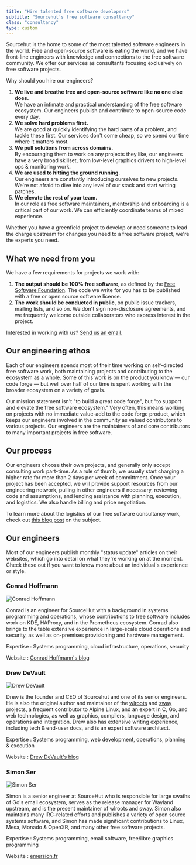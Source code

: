 ```yaml
---
title: "Hire talented free software developers"
subtitle: "Sourcehut's free software consultancy"
class: "consultancy"
type: custom
---
```


Sourcehut is the home to some of the most talented software engineers in the
world. Free and open-source software is eating the world, and we have
front-line engineers with knowledge and connections to the free software
community. We offer our services as consultants focusing exclusively on free
software projects.

Why should you hire our engineers?

1. **We live and breathe free and open-source software like no one else
   does.**<br />
   We have an intimate and practical understanding of the free software
   ecosystem. Our engineers publish and contribute to open-source code every
   day.
1. **We solve hard problems first.**<br />
   We are good at quickly identifying the hard parts of a problem, and tackle
   these first. Our services don't come cheap, so we spend our time where it
   matters most.
1. **We pull solutions from across domains.**<br />
   By encouraging them to work on any projects they like, our engineers have a
   very broad skillset, from low-level graphics drivers to high-level ops &
   monitoring work.
1. **We are used to hitting the ground running.**<br />
   Our engineers are constantly introducing ourselves to new projects.  We're
   not afraid to dive into any level of our stack and start writing patches.
1. **We elevate the rest of your team.**<br />
   In our role as free software maintainers, mentorship and onboarding is a
   critical part of our work. We can efficiently coordinate teams of mixed
   experience.

Whether you have a greenfield project to develop or need someone to
lead the charge upstream for changes you need to a free software
project, we're the experts you need.

## What we need from you

We have a few requirements for projects we work with:

1. **The output should be 100% free software**, as defined by the [Free
   Software Foundation](https://www.gnu.org/licenses/license-list.html). The
   code we write for you has to be published with a free or open source
   software license.
1. **The work should be conducted in public**, on public issue trackers,
   mailing lists, and so on. We don't sign non-disclosure agreements, and we
   frequently welcome outside collaborators who express interest in the
   project.

Interested in working with us? [Send us an email.](mailto:sir@cmpwn.com)

## Our engineering ethos

Each of our engineers spends most of their time working on
self-directed free software work, both maintaining projects and
contributing to the ecosystem as a whole. Some of this work is on the
product you know &mdash; our code forge &mdash; but well over half of
our time is spent working with the broader ecosystem on a variety of
goals.

Our mission statement isn't "to build a great code forge", but
"to support and elevate the free software ecosystem." Very often, this
means working on projects with no immediate value-add to the code
forge product, which keeps our engineers involved in the community as
valued contributors to various projects. Our engineers are the
maintainers of and core contributors to many important projects in
free software.

## Our process

Our engineers choose their own projects, and generally only accept
consulting work part-time. As a rule of thumb, we usually start
charging a higher rate for more than 2 days per week of committment.
Once your project has been accepted, we will provide support
resources from our engineering network, pulling in other engineers if
necessary, reviewing code and assumptions, and lending assistance
with planning, execution, and logistics. We also handle billing and
price negotiation.

To learn more about the logistics of our free software consultancy work, check
out [this blog post](/blog/2022-08-23-how-does-our-consultancy-work/) on the
subject.

## Our engineers

Most of our engineers publish monthly "status update" articles on
their websites, which go into detail on what they're working on at
the moment. Check these out if you want to know more about an
individual's experience or style.

<div class="event">

### Conrad Hoffmann

![Conrad Hoffmann](https://l.sr.ht/Za_8.jpg)

Conrad is an engineer for SourceHut with a background in systems programming and
operations, whose contributions to free software includes work on KDE, HAProxy,
and in the Prometheus ecosystem. Conrad also brings to the table extensive
experience in large-scale cloud operations and security, as well as on-premises
provisioning and hardware management.

Expertise
: Systems programming, cloud infrastructure, operations, security

Website
: [Conrad Hoffmann's blog](https://bitfehler.srht.site/)

</div>

<div class="event">

### Drew DeVault

![Drew DeVault](https://sr.ht/k_Gr.jpg)

Drew is the founder and CEO of Sourcehut and one of its senior engineers. He is
also the original author and maintainer of the
[wlroots](https://gitlab.freedesktop.org/wlroots/wlroots) and
[sway](https://github.com/swaywm/sway) projects, a frequent contributor to
Alpine Linux, and an expert in C, Go, and web technologies, as well as graphics,
compilers, language design, and operations and integration. Drew also has
extensive writing experience, including tech & end-user docs, and is an expert
software architect.

Expertise
: Systems programming, web development, operations, planning & execution

Website
: [Drew DeVault's blog](https://drewdevault.com)

</div>

<div class="event">

### Simon Ser

![Simon Ser](https://sr.ht/V1_8.jpg)

Simon is a senior engineer at SourceHut who is responsible for large swaths of
Go's email ecosystem, serves as the release manager for Wayland upstream, and is
the present maintainer of wlroots and sway. Simon also maintains many
IRC-related efforts and publishes a variety of open source systems software,
and Simon has made significant contributions to Linux, Mesa, Monado & OpenXR,
and many other free software projects.

[tlstunnel]: https://sr.ht/~emersion/tlstunnel/

Expertise
: Systems programming, email software, free/libre graphics programming

Website
: [emersion.fr](https://emersion.fr)

</div>

<p><!-- This is just here to add some space --></p>
